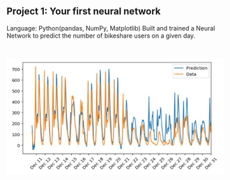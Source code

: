 ## Project 1: Your first neural network
Language: Python(pandas, NumPy, Matplotlib) 
Built and trained a Neural Network to predict the number of bikeshare users on a given day.

</br>
<p align="left">
  <img src="prediction.JPG" width="500"/>
</p>


